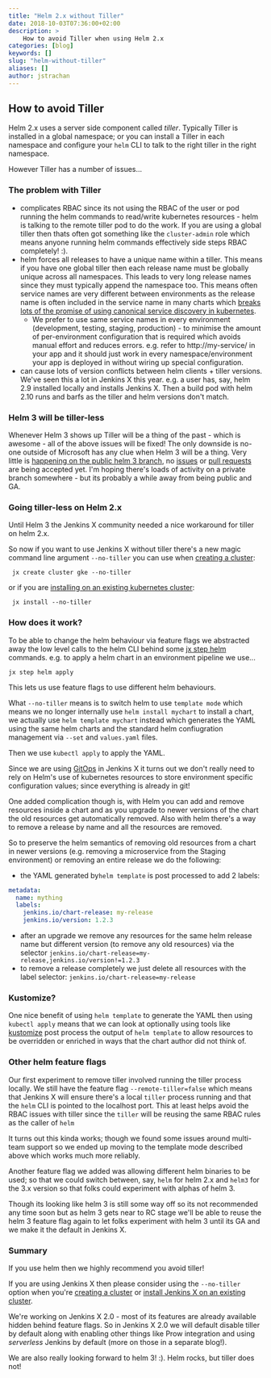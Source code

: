 ```yaml
---
title: "Helm 2.x without Tiller"
date: 2018-10-03T07:36:00+02:00
description: >
    How to avoid Tiller when using Helm 2.x
categories: [blog]
keywords: []
slug: "helm-without-tiller"
aliases: []
author: jstrachan
---
```


## How to avoid Tiller 

Helm 2.x uses a server side component called _tiller_. Typically Tiller is installed in a global namespace; or you can install a Tiller in each namespace and configure your `helm` CLI to talk to the right tiller in the right namespace.

However Tiller has a number of issues...

### The problem with Tiller

* complicates RBAC since its not using the RBAC of the user or pod running the helm commands to read/write kubernetes resources - helm is talking to the remote tiller pod to do the work. If you are using a global tiller then thats often got something like the `cluster-admin` role which means anyone running helm commands effectively side steps RBAC completely! :).
* helm forces all releases to have a unique name within a tiller. This means if you have one global tiller then each release name must be globally unique across all namespaces. This leads to very long release names since they must typically append the namespace too. This means often service names are very different between environments as the release name is often included in the service name in many charts which [breaks lots of the promise of using canonical service discovery in kubernetes](https://kubernetes.io/docs/concepts/services-networking/service/#discovering-services). 
  * We prefer to use same service names in every environment (development, testing, staging, production) - to minimise the amount of per-environment configuration that is required which avoids manual effort and reduces errors. e.g. refer to http://my-service/ in your app and it should just work in every namespace/environment your app is deployed in without wiring up special configuration.
* can cause lots of version conflicts between helm clients + tiller versions. We've seen this a lot in Jenkins X this year. e.g. a user has, say, helm 2.9 installed locally and installs Jenkins X. Then a build pod with helm 2.10 runs and barfs as the tiller and helm versions don't match.

### Helm 3 will be tiller-less

Whenever Helm 3 shows up Tiller will be a thing of the past - which is awesome - all of the above issues will be fixed! The only downside is no-one outside of Microsoft has any clue when Helm 3 will be a thing. Very little is [happening on the public helm 3 branch](https://github.com/helm/helm/tree/dev-v3), no [issues](https://github.com/helm/helm/issues/4255) or [pull requests](https://github.com/helm/helm/pull/4257) are being accepted yet. I'm hoping there's loads of activity on a private branch somewhere - but its probably a while away from being public and GA.

### Going tiller-less on Helm 2.x

Until Helm 3 the Jenkins X community needed a nice workaround for tiller on helm 2.x. 

So now if you want to use Jenkins X without tiller there's a new magic command line argument `--no-tiller` you can use when [creating a cluster](/getting-started/create-cluster/):

``` 
 jx create cluster gke --no-tiller 
```

or if you are [installing on an existing kubernetes cluster](/getting-started/install-on-cluster/):
 
``` 
 jx install --no-tiller
```

### How does it work?

To be able to change the helm behaviour via feature flags we abstracted away the low level calls to the helm CLI behind some [jx step helm](/commands/jx_step_helm/) commands. e.g. to apply a helm chart in an environment pipeline we use...

``` 
jx step helm apply
``` 

This lets us use feature flags to use different helm behaviours. 

What `--no-tiller`  means is to switch helm to use `template mode` which means we no longer internally use `helm install mychart` to install a chart, we actually use `helm template mychart` instead which generates the YAML using the same helm charts and the standard helm confiugration management via `--set` and `values.yaml` files.

Then we use `kubectl apply` to apply the YAML. 

Since we are using [GitOps](/about/features/#promotion) in Jenkins X it turns out we don't really need to rely on Helm's use of kubernetes resources to store environment specific configuration values; since everything is already in git!

One added complication though is, with Helm you can add and remove resources inside a chart and as you upgrade to newer versions of the chart the old resources get automatically removed. Also with helm there's a way to remove a release by name and all the resources are removed.

So to preserve the helm semantics of removing old resources from a chart in newer versions (e.g. removing a microservice from the Staging environment) or removing an entire release we do the following:

* the YAML generated by`helm template` is post processed to add 2 labels:

```yaml
metadata:
  name: mything
  labels:
    jenkins.io/chart-release: my-release
    jenkins.io/version: 1.2.3
```
* after an upgrade we remove any resources for the same helm release name but different version (to remove any old resources) via the selector `jenkins.io/chart-release=my-release,jenkins.io/version!=1.2.3`
* to remove a release completely we just delete all resources with the label selector: `jenkins.io/chart-release=my-release`  

### Kustomize?

One nice benefit of using `helm template` to generate the YAML then using `kubectl apply` means that we can look at optionally using tools like [kustomize](https://github.com/kubernetes-sigs/kustomize) post process the output of `helm template` to allow resources to be overridden or enriched in ways that the chart author did not think of.


### Other helm feature flags

Our first experiment to remove tiller involved running the tiller process locally. We still have the feature flag `--remote-tiller=false` which means that Jenkins X will ensure there's a local `tiller` process running and that the `helm` CLI is pointed to the localhost port. This at least helps avoid the RBAC issues with tiller since the `tiller` will be reusing the same RBAC rules as the caller of `helm`

It turns out this kinda works; though we found some issues around multi-team support so we ended up moving to the template mode described above which works much more reliably.

Another feature flag we added was allowing different helm binaries to be used; so that we could switch between, say, `helm` for helm 2.x and `helm3` for the 3.x version so that folks could experiment with alphas of helm 3.

Though its looking like helm 3 is still some way off so its not recommended any time soon but as helm 3 gets near to RC stage we'll be able to reuse the helm 3 feature flag again to let folks experiment with helm 3 until its GA and we make it the default in Jenkins X.

 
### Summary

If you use helm then we highly recommend you avoid tiller! 

If you are using Jenkins X then please consider using the `--no-tiller`  option when you're [creating a cluster](/getting-started/create-cluster/) or [install Jenkins X on an existing cluster](/getting-started/install-on-cluster/).

We're working  on Jenkins X 2.0 - most of its features are already available hidden behind feature flags. So in Jenkins X 2.0 we will default disable tiller by default along with enabling other things like Prow integration and using _serverless_ Jenkins by default (more on those in a separate blog!).

We are also really looking forward to helm 3! :). Helm rocks, but tiller does not! 

